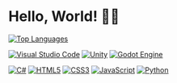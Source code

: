 # Hello, World! 👋🏼

[![Top Languages](https://github-readme-stats.vercel.app/api/top-langs/?username=aoliveira-eng&layout=donut&theme=gruvbox_light)](https://github.com/anuraghazra/github-readme-stats)

[![Visual Studio Code](https://img.shields.io/badge/Visual%20Studio%20Code-0078d7.svg?style=for-the-badge&logo=visual-studio-code&logoColor=white)](https://github.com/aoliveira-eng) [![Unity](https://img.shields.io/badge/unity-%23000000.svg?style=for-the-badge&logo=unity&logoColor=white)](https://github.com/aoliveira-eng) [![Godot Engine](https://img.shields.io/badge/GODOT-%23FFFFFF.svg?style=for-the-badge&logo=godot-engine)](https://github.com/aoliveira-eng)

[![C#](https://img.shields.io/badge/c%23-%23239120.svg?style=for-the-badge&logo=csharp&logoColor=white)](https://github.com/aoliveira-eng) [![HTML5](https://img.shields.io/badge/html5-%23E34F26.svg?style=for-the-badge&logo=html5&logoColor=white)](https://github.com/aoliveira-eng) [![CSS3](https://img.shields.io/badge/css3-%231572B6.svg?style=for-the-badge&logo=css3&logoColor=white)](https://github.com/aoliveira-eng) [![JavaScript](https://img.shields.io/badge/javascript-%23323330.svg?style=for-the-badge&logo=javascript&logoColor=%23F7DF1E)](https://github.com/aoliveira-eng) [![Python](https://img.shields.io/badge/python-3670A0?style=for-the-badge&logo=python&logoColor=ffdd54)](https://github.com/aoliveira-eng)
